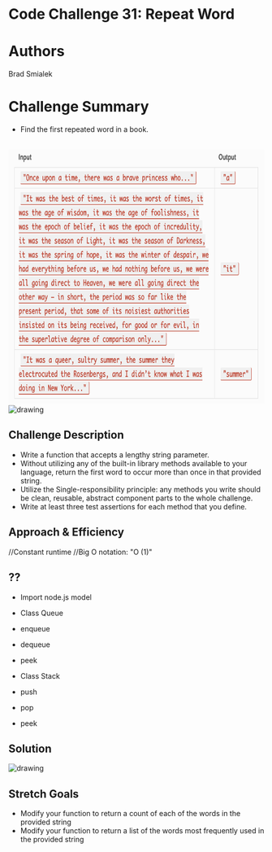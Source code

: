 # Code Challenge 31: Repeat Word

# Authors
Brad Smialek

# Challenge Summary
* Find the first repeated word in a book.

<br>
<img src="./assets/repeatinput.png" alt="drawing" width="800" height="500"/>
<br>
<img src="" alt="drawing" width="800" height="500"/>

## Challenge Description
* Write a function that accepts a lengthy string parameter.
* Without utilizing any of the built-in library methods available to your language, return the first word to occur more than once in that provided string.
* Utilize the Single-responsibility principle: any methods you write should be clean, reusable, abstract component parts to the whole challenge.
* Write at least three test assertions for each method that you define.

## Approach & Efficiency

//Constant runtime 
//Big O notation: "O (1)"


## ??
* Import node.js model
* Class Queue
 * enqueue
 * dequeue
 * peek

* Class Stack
 * push
 * pop
 * peek


## Solution
<img src="./assets/" alt="drawing" width="500" height="500"/>

## Stretch Goals
* Modify your function to return a count of each of the words in the provided string
* Modify your function to return a list of the words most frequently used in the provided string